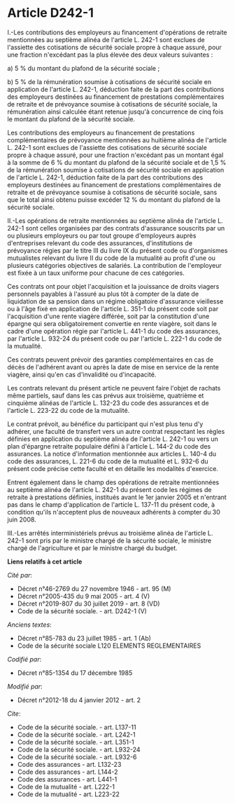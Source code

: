 # Article D242-1

I.-Les contributions des employeurs au financement d'opérations de retraite mentionnées au septième alinéa de l'article L.
242-1 sont exclues de l'assiette des cotisations de sécurité sociale propre à chaque assuré, pour une fraction n'excédant pas
la plus élevée des deux valeurs suivantes : 

a) 5 % du montant du plafond de la sécurité sociale ; 

b) 5 % de la rémunération soumise à cotisations de sécurité sociale en application de l'article L. 242-1, déduction faite de
la part des contributions des employeurs destinées au financement de prestations complémentaires de retraite et de prévoyance
soumise à cotisations de sécurité sociale, la rémunération ainsi calculée étant retenue jusqu'à concurrence de cinq fois le
montant du plafond de la sécurité sociale. 

Les contributions des employeurs au financement de prestations complémentaires de prévoyance mentionnées au huitième alinéa
de l'article L. 242-1 sont exclues de l'assiette des cotisations de sécurité sociale propre à chaque assuré, pour une
fraction n'excédant pas un montant égal à la somme de 6 % du montant du plafond de la sécurité sociale et de 1,5 % de la
rémunération soumise à cotisations de sécurité sociale en application de l'article L. 242-1, déduction faite de la part des
contributions des employeurs destinées au financement de prestations complémentaires de retraite et de prévoyance soumise à
cotisations de sécurité sociale, sans que le total ainsi obtenu puisse excéder 12 % du montant du plafond de la sécurité
sociale. 

II.-Les opérations de retraite mentionnées au septième alinéa de l'article L. 242-1 sont celles organisées par des contrats
d'assurance souscrits par un ou plusieurs employeurs ou par tout groupe d'employeurs auprès d'entreprises relevant du code
des assurances, d'institutions de prévoyance régies par le titre III du livre IX du présent code ou d'organismes mutualistes
relevant du livre II du code de la mutualité au profit d'une ou plusieurs catégories objectives de salariés. La contribution
de l'employeur est fixée à un taux uniforme pour chacune de ces catégories. 

Ces contrats ont pour objet l'acquisition et la jouissance de droits viagers personnels payables à l'assuré au plus tôt à
compter de la date de liquidation de sa pension dans un régime obligatoire d'assurance vieillesse ou à l'âge fixé en
application de l'article L. 351-1 du présent code soit par l'acquisition d'une rente viagère différée, soit par la
constitution d'une épargne qui sera obligatoirement convertie en rente viagère, soit dans le cadre d'une opération régie par
l'article L. 441-1 du code des assurances, par l'article L. 932-24 du présent code ou par l'article L. 222-1 du code de la
mutualité. 

Ces contrats peuvent prévoir des garanties complémentaires en cas de décès de l'adhérent avant ou après la date de mise en
service de la rente viagère, ainsi qu'en cas d'invalidité ou d'incapacité. 

Les contrats relevant du présent article ne peuvent faire l'objet de rachats même partiels, sauf dans les cas prévus aux
troisième, quatrième et cinquième alinéas de l'article L. 132-23 du code des assurances et de l'article L. 223-22 du code de
la mutualité. 

Le contrat prévoit, au bénéfice du participant qui n'est plus tenu d'y adhérer, une faculté de transfert vers un autre
contrat respectant les règles définies en application du septième alinéa de l'article L. 242-1 ou vers un plan d'épargne
retraite populaire défini à l'article L. 144-2 du code des assurances. La notice d'information mentionnée aux articles L.
140-4 du code des assurances, L. 221-6 du code de la mutualité et L. 932-6 du présent code précise cette faculté et en
détaille les modalités d'exercice. 

Entrent également dans le champ des opérations de retraite mentionnées au septième alinéa de l'article L. 242-1 du présent
code les régimes de retraite à prestations définies, institués avant le 1er janvier 2005 et n'entrant pas dans le champ
d'application de l'article L. 137-11 du présent code, à condition qu'ils n'acceptent plus de nouveaux adhérents à compter du
30 juin 2008. 

III.-Les arrêtés interministériels prévus au troisième alinéa de l'article L. 242-1 sont pris par le ministre chargé de la
sécurité sociale, le ministre chargé de l'agriculture et par le ministre chargé du budget.

**Liens relatifs à cet article**

_Cité par_:

  - Décret n°46-2769 du 27 novembre 1946 - art. 95 (M)
  - Décret n°2005-435 du 9 mai 2005 - art. 4 (V)
  - Décret n°2019-807 du 30 juillet 2019 - art. 8 (VD)
  - Code de la sécurité sociale. - art. D242-1 (V)

_Anciens textes_:

  - Décret n°85-783 du 23 juillet 1985 - art. 1 (Ab)
  - Code de la sécurité sociale L120 ELEMENTS REGLEMENTAIRES

_Codifié par_:

  - Décret n°85-1354 du 17 décembre 1985

_Modifié par_:

  - Décret n°2012-18 du 4 janvier 2012 - art. 2

_Cite_:

  - Code de la sécurité sociale. - art. L137-11
  - Code de la sécurité sociale. - art. L242-1
  - Code de la sécurité sociale. - art. L351-1
  - Code de la sécurité sociale. - art. L932-24
  - Code de la sécurité sociale. - art. L932-6
  - Code des assurances - art. L132-23
  - Code des assurances - art. L144-2
  - Code des assurances - art. L441-1
  - Code de la mutualité - art. L222-1
  - Code de la mutualité - art. L223-22

